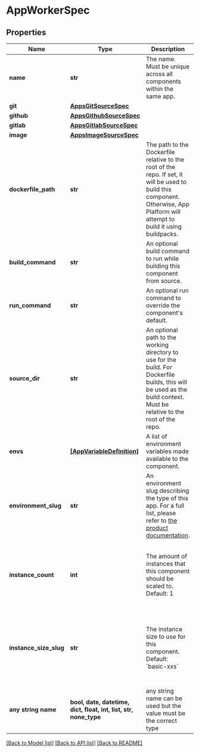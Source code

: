 # AppWorkerSpec


## Properties
Name | Type | Description | Notes
------------ | ------------- | ------------- | -------------
**name** | **str** | The name. Must be unique across all components within the same app. | 
**git** | [**AppsGitSourceSpec**](AppsGitSourceSpec.md) |  | [optional] 
**github** | [**AppsGithubSourceSpec**](AppsGithubSourceSpec.md) |  | [optional] 
**gitlab** | [**AppsGitlabSourceSpec**](AppsGitlabSourceSpec.md) |  | [optional] 
**image** | [**AppsImageSourceSpec**](AppsImageSourceSpec.md) |  | [optional] 
**dockerfile_path** | **str** | The path to the Dockerfile relative to the root of the repo. If set, it will be used to build this component. Otherwise, App Platform will attempt to build it using buildpacks. | [optional] 
**build_command** | **str** | An optional build command to run while building this component from source. | [optional] 
**run_command** | **str** | An optional run command to override the component&#39;s default. | [optional] 
**source_dir** | **str** | An optional path to the working directory to use for the build. For Dockerfile builds, this will be used as the build context. Must be relative to the root of the repo. | [optional] 
**envs** | [**[AppVariableDefinition]**](AppVariableDefinition.md) | A list of environment variables made available to the component. | [optional] 
**environment_slug** | **str** | An environment slug describing the type of this app. For a full list, please refer to [the product documentation](https://www.digitalocean.com/docs/app-platform/). | [optional] 
**instance_count** | **int** | The amount of instances that this component should be scaled to. Default: 1 | [optional]  if omitted the server will use the default value of 1
**instance_size_slug** | **str** | The instance size to use for this component. Default: &#x60;basic-xxs&#x60; | [optional]  if omitted the server will use the default value of "basic-xxs"
**any string name** | **bool, date, datetime, dict, float, int, list, str, none_type** | any string name can be used but the value must be the correct type | [optional]

[[Back to Model list]](../README.md#documentation-for-models) [[Back to API list]](../README.md#documentation-for-api-endpoints) [[Back to README]](../README.md)


